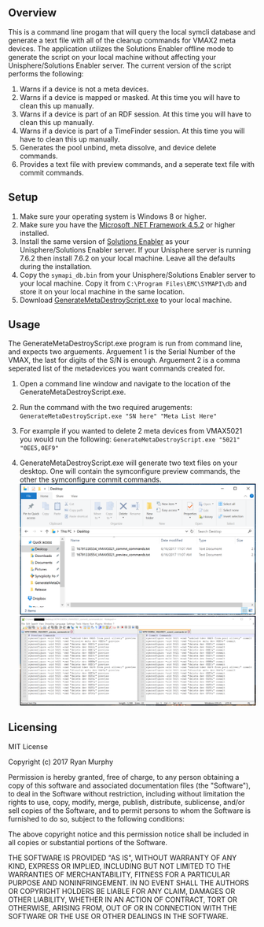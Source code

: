 ﻿## Overview
This is a command line progam that will query the local symcli database and generate a text file with all of the cleanup commands for VMAX2 meta devices. The application utilizes the Solutions Enabler offline mode to generate the script on your local machine without affecting your Unisphere/Solutions Enabler server. The current version of the script performs the following:

1. Warns if a device is not a meta devices.
2. Warns if a device is mapped or masked. At this time you will have to clean this up manually.
3. Warns if a device is part of an RDF session. At this time you will have to clean this up manually.
4. Warns if a device is part of a TimeFinder session. At this time you will have to clean this up manually.
5. Generates the pool unbind, meta dissolve, and device delete commands.
6. Provides a text file with preview commands, and a seperate text file with commit commands.


## Setup

1. Make sure your operating system is Windows 8 or higher.
2. Make sure you have the [Microsoft .NET Framework 4.5.2](https://www.microsoft.com/en-us/download/details.aspx?id=42643) or higher installed.
3. Install the same version of [Solutions Enabler](https://support.emc.com/downloads/2071_Solutions-Enabler) as your Unisphere/Solutions Enabler server. If your Unisphere server is running 7.6.2 then install 7.6.2 on your local machine. Leave all the defaults during the installation.
4. Copy the ```symapi_db.bin``` from your Unisphere/Solutions Enabler server to your local machine. Copy it from ```C:\Program Files\EMC\SYMAPI\db``` and store it on your local machine in the same location.
5. Download [GenerateMetaDestroyScript.exe](https://github.com/murphrya/GenerateMetaDestroyScript/blob/master/GenerateMetaDestroyScript.exe) to your local machine.


## Usage
The GenerateMetaDestroyScript.exe program is run from command line, and expects two arguements. Arguement 1 is the Serial Number of the VMAX, the last for digits of the S/N is enough. Arguement 2 is a comma seperated list of the metadevices you want commands created for.

1. Open a command line window and navigate to the location of the  GenerateMetaDestroyScript.exe.

2. Run the command with the two required arugements: ```GenerateMetaDestroyScript.exe "SN here" "Meta List Here"```

3. For example if you wanted to delete 2 meta devices from VMAX5021 you would run the following: ```GenerateMetaDestroyScript.exe "5021" "0EE5,0EF9"```

3. GenerateMetaDestroyScript.exe will generate two text files on your desktop. One will contain the symconfigure preview commands, the other the symconfigure commit commands.
![img1](https://raw.githubusercontent.com/murphrya/GenerateMetaDestroyScript/master/desktop_output.PNG)
![img2](https://raw.githubusercontent.com/murphrya/GenerateMetaDestroyScript/master/commands.PNG)


## Licensing
MIT License

Copyright (c) 2017 Ryan Murphy

Permission is hereby granted, free of charge, to any person obtaining a copy
of this software and associated documentation files (the "Software"), to deal
in the Software without restriction, including without limitation the rights
to use, copy, modify, merge, publish, distribute, sublicense, and/or sell
copies of the Software, and to permit persons to whom the Software is
furnished to do so, subject to the following conditions:

The above copyright notice and this permission notice shall be included in all
copies or substantial portions of the Software.

THE SOFTWARE IS PROVIDED "AS IS", WITHOUT WARRANTY OF ANY KIND, EXPRESS OR
IMPLIED, INCLUDING BUT NOT LIMITED TO THE WARRANTIES OF MERCHANTABILITY,
FITNESS FOR A PARTICULAR PURPOSE AND NONINFRINGEMENT. IN NO EVENT SHALL THE
AUTHORS OR COPYRIGHT HOLDERS BE LIABLE FOR ANY CLAIM, DAMAGES OR OTHER
LIABILITY, WHETHER IN AN ACTION OF CONTRACT, TORT OR OTHERWISE, ARISING FROM,
OUT OF OR IN CONNECTION WITH THE SOFTWARE OR THE USE OR OTHER DEALINGS IN THE
SOFTWARE.